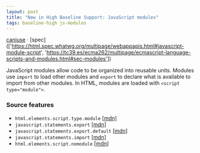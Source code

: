 ```yaml
---
layout: post
title: "New in High Baseline Support: JavaScript modules"
tags: baseline-high js-modules
---
```


[caniuse](https://caniuse.com/?search=js-modules) · [spec](['https://html.spec.whatwg.org/multipage/webappapis.html#javascript-module-script', 'https://tc39.es/ecma262/multipage/ecmascript-language-scripts-and-modules.html#sec-modules'])

JavaScript modules allow code to be organized into reusable units. Modules use `import` to load other modules and `export` to declare what is available to import from other modules. In HTML, modules are loaded with `<script type="module">`.

### Source features

- ``html.elements.script.type.module`` [[mdn]](https://developer.mozilla.org/en-US/search?q=html.elements.script.type.module)
- ``javascript.statements.export`` [[mdn]](https://developer.mozilla.org/en-US/search?q=javascript.statements.export)
- ``javascript.statements.export.default`` [[mdn]](https://developer.mozilla.org/en-US/search?q=javascript.statements.export.default)
- ``javascript.statements.import`` [[mdn]](https://developer.mozilla.org/en-US/search?q=javascript.statements.import)
- ``html.elements.script.nomodule`` [[mdn]](https://developer.mozilla.org/en-US/search?q=html.elements.script.nomodule)
